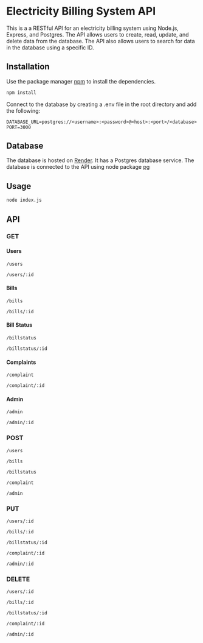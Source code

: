 # Electricity Billing System API

This is a a RESTful API for an electricity billing system using Node.js, Express, and Postgres. The API allows users to create, read, update, and delete data from the database. The API also allows users to search for data in the database using a specific ID.

## Installation

Use the package manager [npm](https://www.npmjs.com/) to install the dependencies.

```bash
npm install
```

Connect to the database by creating a .env file in the root directory and add the following:

```env
DATABASE_URL=postgres://<username>:<password>@<host>:<port>/<database>
PORT=3000
```

## Database

The database is hosted on [Render](https://render.com/). It has a Postgres database service. The database is connected to the API using node package [pg](https://www.npmjs.com/package/pg)

## Usage

```bash
node index.js
```

## API

### GET

#### Users

```uri
/users
```

```uri
/users/:id
```

#### Bills

```uri
/bills
```

```uri
/bills/:id
```

#### Bill Status

```uri
/billstatus
```

```uri
/billstatus/:id
```

#### Complaints

```uri
/complaint
```

```uri
/complaint/:id
```

#### Admin

```uri
/admin
```

```uri
/admin/:id
```

### POST

```uri
/users
```

```uri
/bills
```

```uri
/billstatus
```

```uri
/complaint
```

```uri
/admin
```

### PUT

```uri
/users/:id
```

```uri
/bills/:id
```

```uri
/billstatus/:id
```

```uri
/complaint/:id
```

```uri
/admin/:id
```

### DELETE

```uri
/users/:id
```

```uri
/bills/:id
```

```uri
/billstatus/:id
```

```uri
/complaint/:id
```

```uri
/admin/:id
```

